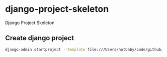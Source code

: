 # django-project-skeleton
Django Project Skeleton

## Create django project

```sh
django-admin startproject --template file:///Users/hotbaby/code/github/django-project-skeleton --name pytest.ini project-name
```
